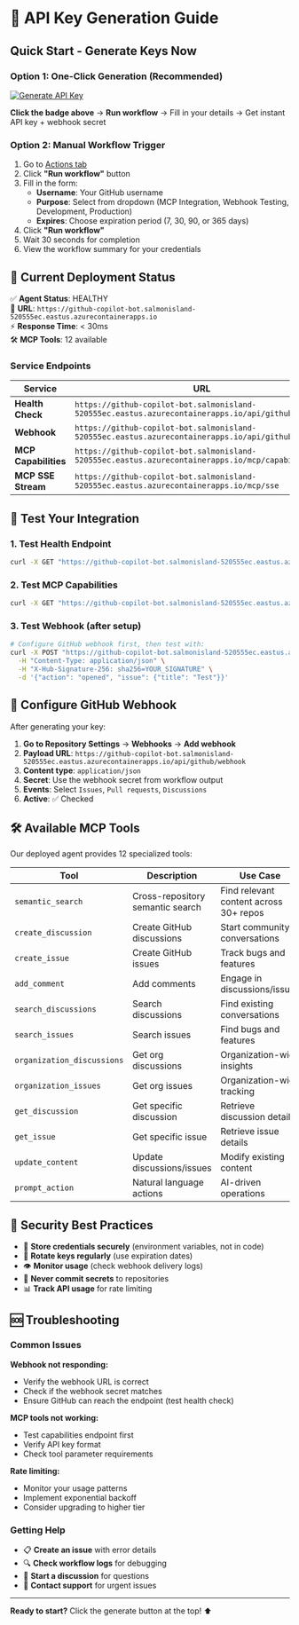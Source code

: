 # 🔑 API Key Generation Guide

## Quick Start - Generate Keys Now

### Option 1: One-Click Generation (Recommended)

[![Generate API Key](https://github.com/dynamicstms365/copilot-powerplatform/actions/workflows/generate-api-key.yml/badge.svg)](https://github.com/dynamicstms365/copilot-powerplatform/actions/workflows/generate-api-key.yml)

**Click the badge above** → **Run workflow** → Fill in your details → Get instant API key + webhook secret

### Option 2: Manual Workflow Trigger

1. Go to [Actions tab](https://github.com/dynamicstms365/copilot-powerplatform/actions/workflows/generate-api-key.yml)
2. Click **"Run workflow"** button
3. Fill in the form:
   - **Username**: Your GitHub username
   - **Purpose**: Select from dropdown (MCP Integration, Webhook Testing, Development, Production)
   - **Expires**: Choose expiration period (7, 30, 90, or 365 days)
4. Click **"Run workflow"**
5. Wait 30 seconds for completion
6. View the workflow summary for your credentials

## 🎯 Current Deployment Status

✅ **Agent Status**: HEALTHY  
🔗 **URL**: `https://github-copilot-bot.salmonisland-520555ec.eastus.azurecontainerapps.io`  
⚡ **Response Time**: < 30ms  
🛠️ **MCP Tools**: 12 available  

### Service Endpoints

| Service | URL | Status |
|---------|-----|--------|
| **Health Check** | `https://github-copilot-bot.salmonisland-520555ec.eastus.azurecontainerapps.io/api/github/health` | ✅ |
| **Webhook** | `https://github-copilot-bot.salmonisland-520555ec.eastus.azurecontainerapps.io/api/github/webhook` | ✅ |
| **MCP Capabilities** | `https://github-copilot-bot.salmonisland-520555ec.eastus.azurecontainerapps.io/mcp/capabilities` | ✅ |
| **MCP SSE Stream** | `https://github-copilot-bot.salmonisland-520555ec.eastus.azurecontainerapps.io/mcp/sse` | ✅ |

## 🧪 Test Your Integration

### 1. Test Health Endpoint
```bash
curl -X GET "https://github-copilot-bot.salmonisland-520555ec.eastus.azurecontainerapps.io/api/github/health"
```

### 2. Test MCP Capabilities
```bash
curl -X GET "https://github-copilot-bot.salmonisland-520555ec.eastus.azurecontainerapps.io/mcp/capabilities" | jq '.tools[].name'
```

### 3. Test Webhook (after setup)
```bash
# Configure GitHub webhook first, then test with:
curl -X POST "https://github-copilot-bot.salmonisland-520555ec.eastus.azurecontainerapps.io/api/github/webhook" \
  -H "Content-Type: application/json" \
  -H "X-Hub-Signature-256: sha256=YOUR_SIGNATURE" \
  -d '{"action": "opened", "issue": {"title": "Test"}}'
```

## 🔧 Configure GitHub Webhook

After generating your key:

1. **Go to Repository Settings** → **Webhooks** → **Add webhook**
2. **Payload URL**: `https://github-copilot-bot.salmonisland-520555ec.eastus.azurecontainerapps.io/api/github/webhook`
3. **Content type**: `application/json`
4. **Secret**: Use the webhook secret from workflow output
5. **Events**: Select `Issues`, `Pull requests`, `Discussions`
6. **Active**: ✅ Checked

## 🛠️ Available MCP Tools

Our deployed agent provides 12 specialized tools:

| Tool | Description | Use Case |
|------|-------------|----------|
| `semantic_search` | Cross-repository semantic search | Find relevant content across 30+ repos |
| `create_discussion` | Create GitHub discussions | Start community conversations |
| `create_issue` | Create GitHub issues | Track bugs and features |
| `add_comment` | Add comments | Engage in discussions/issues |
| `search_discussions` | Search discussions | Find existing conversations |
| `search_issues` | Search issues | Find bugs and features |
| `organization_discussions` | Get org discussions | Organization-wide insights |
| `organization_issues` | Get org issues | Organization-wide tracking |
| `get_discussion` | Get specific discussion | Retrieve discussion details |
| `get_issue` | Get specific issue | Retrieve issue details |
| `update_content` | Update discussions/issues | Modify existing content |
| `prompt_action` | Natural language actions | AI-driven operations |

## 🚨 Security Best Practices

- 🔐 **Store credentials securely** (environment variables, not in code)
- 🔄 **Rotate keys regularly** (use expiration dates)
- 👁️ **Monitor usage** (check webhook delivery logs)
- 🚫 **Never commit secrets** to repositories
- 📊 **Track API usage** for rate limiting

## 🆘 Troubleshooting

### Common Issues

**Webhook not responding:**
- Verify the webhook URL is correct
- Check if the webhook secret matches
- Ensure GitHub can reach the endpoint (test health check)

**MCP tools not working:**
- Test capabilities endpoint first
- Verify API key format
- Check tool parameter requirements

**Rate limiting:**
- Monitor your usage patterns
- Implement exponential backoff
- Consider upgrading to higher tier

### Getting Help

- 📋 **Create an issue** with error details
- 🔍 **Check workflow logs** for debugging
- 💬 **Start a discussion** for questions
- 📧 **Contact support** for urgent issues

---

**Ready to start?** Click the generate button at the top! ⬆️